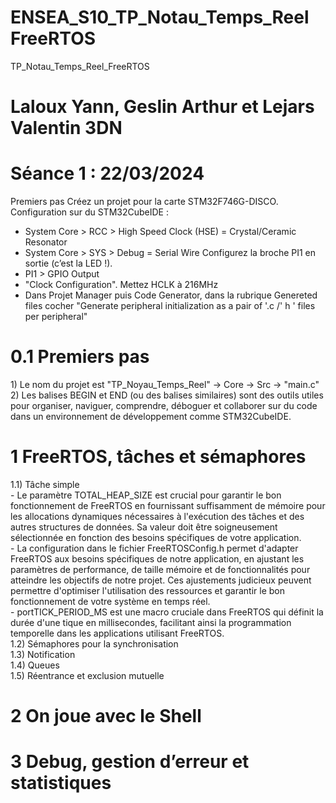# ENSEA_S10_TP_Notau_Temps_Reel FreeRTOS
TP_Notau_Temps_Reel_FreeRTOS
# Laloux Yann, Geslin Arthur et Lejars Valentin 3DN
# Séance 1 : 22/03/2024
Premiers pas
Créez un projet pour la carte STM32F746G-DISCO.
Configuration sur du STM32CubeIDE :
- System Core > RCC > High Speed Clock (HSE) = Crystal/Ceramic Resonator
- System Core > SYS > Debug = Serial Wire
Configurez la broche PI1 en sortie (c’est la LED !).
- PI1 > GPIO Output
- "Clock Configuration". Mettez HCLK à 216MHz
-  Dans Projet Manager puis Code Generator, dans la rubrique Genereted files cocher "Generate peripheral initialization as a pair of '.c /' h ' files per peripheral"
  
<h1>0.1 Premiers pas </h1>
1) Le nom du projet est "TP_Noyau_Temps_Reel" -> Core -> Src -> "main.c"
2) Les balises BEGIN et END (ou des balises similaires) sont des outils utiles pour organiser, naviguer, comprendre, déboguer et collaborer sur du code dans un environnement de développement comme STM32CubeIDE.

<h1>1 FreeRTOS, tâches et sémaphores</h1>
1.1) Tâche simple <br/>
- Le paramètre TOTAL_HEAP_SIZE est crucial pour garantir le bon fonctionnement de FreeRTOS en fournissant suffisamment de mémoire pour les allocations dynamiques nécessaires à l'exécution des tâches et des autres structures de données. Sa valeur doit être soigneusement sélectionnée en fonction des besoins spécifiques de votre application. <br/>
- La configuration dans le fichier FreeRTOSConfig.h permet d'adapter FreeRTOS aux besoins spécifiques de notre application, en ajustant les paramètres de performance, de taille mémoire et de fonctionnalités pour atteindre les objectifs de notre projet. Ces ajustements judicieux peuvent permettre d'optimiser l'utilisation des ressources et garantir le bon fonctionnement de votre système en temps réel. <br/>
- portTICK_PERIOD_MS est une macro cruciale dans FreeRTOS qui définit la durée d'une tique en millisecondes, facilitant ainsi la programmation temporelle dans les applications utilisant FreeRTOS. <br/>
1.2) Sémaphores pour la synchronisation <br/>
1.3) Notification <br/>
1.4) Queues <br/>
1.5) Réentrance et exclusion mutuelle <br/>

<h1>2 On joue avec le Shell</h1>

<h1>3 Debug, gestion d’erreur et statistiques</h1>



